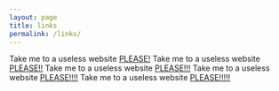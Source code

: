 ```yaml
---
layout: page
title: links
permalink: /links/
---
```


Take me to a useless website [PLEASE!]
Take me to a useless website [PLEASE!!]
Take me to a useless website [PLEASE!!!]
Take me to a useless website [PLEASE!!!!]
Take me to a useless website [PLEASE!!!!!]

[PLEASE!]: https://www.omfgdogs.com/
[PLEASE!!]: http://chihuahuaspin.com/
[PLEASE!!!]:http://yeahlemons.com/
[PLEASE!!!!]:http://heeeeeeeey.com/
[PLEASE!!!!!]:http://www.republiquedesmangues.fr/
